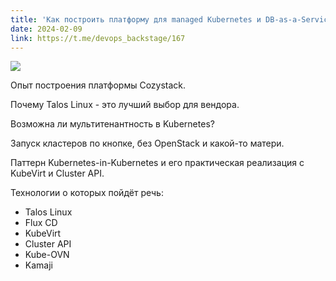 ```yaml
---
title: 'Как построить платформу для managed Kubernetes и DB-as-a-Service'
date: 2024-02-09
link: https://t.me/devops_backstage/167
---
```


![](https://pbs.twimg.com/media/FHW6IDJVcAAUOII?format=jpg&name=small)

Опыт построения платформы Cozystack.

Почему Talos Linux - это лучший выбор для вендора.

Возможна ли мультитенантность в Kubernetes?

Запуск кластеров по кнопке, без OpenStack и какой-то матери.

Паттерн Kubernetes-in-Kubernetes и его практическая реализация с KubeVirt и Cluster API.

Технологии о которых пойдёт речь:
- Talos Linux
- Flux CD
- KubeVirt
- Cluster API
- Kube-OVN
- Kamaji

<!--more-->

